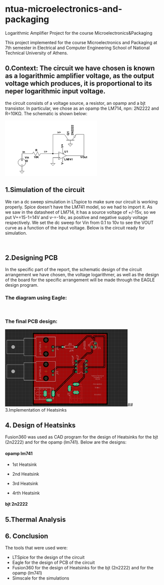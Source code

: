 # ntua-microelectronics-and-packaging

Logarithmic Amplifier Project for the course Microelectronics&amp;Packaging

This project implemented for the course Microelectronics and Packaging at 7th semester in Electrical and Computer Engineering School of National Technical University of Athens.

## 0.Context: The circuit we have chosen is known as a logarithmic amplifier voltage, as the output voltage which produces, it is proportional to its neper logarithmic input voltage.
the circuit consists of a voltage source, a resistor, an opamp and a bjt transistor. In particular, we chose as an opamp the LM714, npn: 2N2222 and R=10KΩ. The schematic is shown below:

<img src= "https://github.com/stefaniaskorda/LogarithmicAmplifierVoltage_Design-Simulating/blob/main/logamplifier_circuit.png" width = "300">

## 1.Simulation of the circuit 
We ran a dc sweep simulation in LTspice to make sure our circuit is working properly. Spice doesn't have the LM741 model, so we had to import it. As we saw in the datasheet of LM714, it has a source voltage of +/-15v, so we put V+=15-1=14V and v-=-14v, as positive and negative supply voltage respectively. We set the dc sweep for Vin from 0.1 to 10v to see the VOUT curve as a function of the input voltage. Below is the circuit ready for simulation.

<img src = " " width = "400">

## 2.Designing PCB
In the specific part of the report, the schematic design of the circuit arrangement we have chosen, the voltage logarithmer, as well as the design of the board for the specific arrangement will be made through the EAGLE design program.

### The diagram using Eagle:
<img src=" " width = "400">

### The final PCB design:
<img src = "https://github.com/stefaniaskorda/LogarithmicAmplifierVoltage_Design-Simulating/blob/main/pcb.png" width = "400">## 3.Implementation of Heatsinks

## 4. Design of Heatsinks
Fusion360 was used as CAD program for the design of Heatsinks for the bjt (2n2222) and for the opamp (lm741).
Below are the designs:

#### opamp lm741
* 1st Heatsink

* 2nd Heatsink

* 3rd Heatsink

* 4rth Heatsink

#### bjt 2n2222

## 5.Thermal Analysis

## 6. Conclusion

The tools that were used were: <br>
- LTSpice for the design of the circuit <br>
- Eagle for the design of PCB of the circuit <br>
- Fusion360 for the design of Heatsinks for the bjt (2n2222) and for the opamp (lm741) <br>
- Simscale for the simulations <br>


